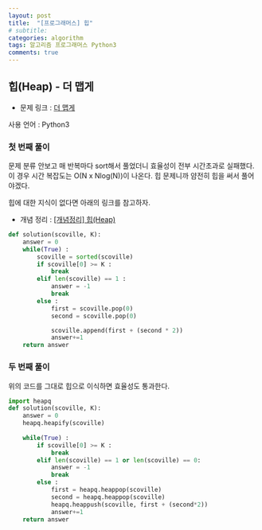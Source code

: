 ```yaml
---
layout: post
title:  "[프로그래머스] 힙"
# subtitle: 
categories: algorithm
tags: 알고리즘 프로그래머스 Python3
comments: true
---
```


## 힙(Heap) - 더 맵게

* 문제 링크 : [더 맵게](https://programmers.co.kr/learn/courses/30/lessons/42626)

사용 언어 : Python3

### 첫 번째 풀이

문제 분류 안보고 매 반복마다 sort해서 풀었더니 효율성이 전부 시간초과로 실패했다. 
이 경우 시간 복잡도는 O(N x Nlog(N))이 나온다. 힙 문제니까 얌전히 힙을 써서 풀어야겠다. 

힙에 대한 지식이 없다면 아래의 링크를 참고하자.

* 개념 정리 : [[개념정리] 힙(Heap)](https://https://bs-derek.github.io/algorithm/2020/05/24/algorithm-theory1)

```python
def solution(scoville, K):
    answer = 0
    while(True) :
        scoville = sorted(scoville)
        if scoville[0] >= K :
            break
        elif len(scoville) == 1 :
            answer = -1
            break
        else :
            first = scoville.pop(0)
            second = scoville.pop(0)

            scoville.append(first + (second * 2))
            answer+=1   
    return answer
```

### 두 번째 풀이

위의 코드를 그대로 힙으로 이식하면 효율성도 통과한다.

```python
import heapq
def solution(scoville, K):
    answer = 0
    heapq.heapify(scoville)
    
    while(True) :
        if scoville[0] >= K :
            break
        elif len(scoville) == 1 or len(scoville) == 0:
            answer = -1
            break
        else :
            first = heapq.heappop(scoville)
            second = heapq.heappop(scoville)
            heapq.heappush(scoville, first + (second*2))
            answer+=1
    return answer
```